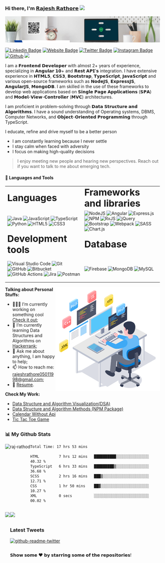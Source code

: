 ### Hi there, I'm <a href="https://linktr.ee/rajesh_rathore" target="_blank">	𝗥𝗮𝗷𝗲𝘀𝗵 𝗥𝗮𝘁𝗵𝗼𝗿𝗲</a> <img src="https://media.giphy.com/media/hvRJCLFzcasrR4ia7z/giphy.gif" width="25px">

<img src="banner-2.png" alt="github banner">


[![Linkedin Badge](https://img.shields.io/badge/-LinkedIn-0e76a8?style=flat-square&logo=Linkedin&logoColor=white)](https://www.linkedin.com/in/rajesh-rathore-0501/)
[![Website Badge](https://img.shields.io/badge/Website-3b5998?style=flat-square&logo=google-chrome&logoColor=white)](https://linktr.ee/rajesh_rathore)
[![Twitter Badge](https://img.shields.io/badge/-Twitter-00acee?style=flat-square&logo=Twitter&logoColor=white)](https://twitter.com/Rajesh946055)
[![Instagram Badge](https://img.shields.io/badge/-Instagram-e4405f?style=flat-square&logo=Instagram&logoColor=white)](https://www.instagram.com/raj_rathod1313/?hl=en)
[![Github](https://img.shields.io/github/followers/raj-rathod?label=Follow&style=social)](https://github.com/raj-rathod)
![](https://visitor-badge.glitch.me/badge?page_id=raj-rathod.raj-rathod)

I am a 𝗙𝗿𝗼𝗻𝘁𝗲𝗻𝗱 𝗗𝗲𝘃𝗲𝗹𝗼𝗽𝗲𝗿 with almost 2+ years of experience, specializing in 𝗔𝗻𝗴𝘂𝗹𝗮𝗿 𝟭𝟬+ and 𝗥𝗲𝘀𝘁 𝗔𝗣𝗜'𝘀 integration. I have extensive experience in 𝗛𝗧𝗠𝗟𝟱, 𝗖𝗦𝗦𝟯, 𝗕𝗼𝗼𝘁𝘀𝘁𝗿𝗮𝗽, 𝗧𝘆𝗽𝗲𝗦𝗰𝗿𝗶𝗽𝘁, 𝗝𝗮𝘃𝗮𝗦𝗰𝗿𝗶𝗽𝘁 and various open-source frameworks such as 𝗡𝗼𝗱𝗲𝗝𝗦, 𝗘𝘅𝗽𝗿𝗲𝘀𝘀𝗝𝗦, 𝗔𝗻𝗴𝘂𝗹𝗮𝗿𝗝𝗦, 𝗠𝗼𝗻𝗴𝗼𝗗𝗕. I am skilled in the use of these frameworks to develop web applications based on 𝗦𝗶𝗻𝗴𝗹𝗲 𝗣𝗮𝗴𝗲 𝗔𝗽𝗽𝗹𝗶𝗰𝗮𝘁𝗶𝗼𝗻𝘀 (𝗦𝗣𝗔) and 𝗠𝗼𝗱𝗲𝗹-𝗩𝗶𝗲𝘄-𝗖𝗼𝗻𝘁𝗿𝗼𝗹𝗹𝗲𝗿 (𝗠𝗩𝗖) architectures.

I am proficient in problem-solving through 𝗗𝗮𝘁𝗮 𝗦𝘁𝗿𝘂𝗰𝘁𝘂𝗿𝗲 𝗮𝗻𝗱 𝗔𝗹𝗴𝗼𝗿𝗶𝘁𝗵𝗺𝘀. I have a sound understanding of Operating systems, DBMS, Computer Networks, and 𝗢𝗯𝗷𝗲𝗰𝘁-𝗢𝗿𝗶𝗲𝗻𝘁𝗲𝗱 𝗣𝗿𝗼𝗴𝗿𝗮𝗺𝗺𝗶𝗻𝗴 through TypeScript.

I educate, refine and drive myself to be a better person
- I am constantly learning because I never settle
- I stay calm when faced with adversity
- I focus on making high-quality decisions

>I enjoy meeting new people and hearing new perspectives. Reach out if you want to talk to me about emerging tech.

#### 🧰 Languages and Tools

<table border="0">
 <tr>
    <td><b style="font-size:30px"> Languages </b></td>
    <td><b style="font-size:30px"> Frameworks and libraries </b></td>
 </tr>
 <tr>
    <td>
    
![Java](https://img.shields.io/badge/java-%23ED8B00.svg?style=for-the-badge&logo=java&logoColor=white)
![JavaScript](https://img.shields.io/badge/javascript-%23323330.svg?style=for-the-badge&logo=javascript&logoColor=%23F7DF1E)
![TypeScript](https://img.shields.io/badge/typescript-%23007ACC.svg?style=for-the-badge&logo=typescript&logoColor=white)
![Python](https://img.shields.io/badge/python-3670A0?style=for-the-badge&logo=python&logoColor=ffdd54)
![HTML5](https://img.shields.io/badge/html5-%23E34F26.svg?style=for-the-badge&logo=html5&logoColor=white)
![CSS3](https://img.shields.io/badge/css3-%231572B6.svg?style=for-the-badge&logo=css3&logoColor=white)
    </td>
    <td>
    ![NodeJS](https://img.shields.io/badge/node.js-6DA55F?style=for-the-badge&logo=node.js&logoColor=white)
![Angular](https://img.shields.io/badge/angular-%23DD0031.svg?style=for-the-badge&logo=angular&logoColor=white)
![Express.js](https://img.shields.io/badge/express.js-%23404d59.svg?style=for-the-badge&logo=express&logoColor=%2361DAFB)
![NPM](https://img.shields.io/badge/NPM-%23000000.svg?style=for-the-badge&logo=npm&logoColor=white)
![RxJS](https://img.shields.io/badge/rxjs-%23B7178C.svg?style=for-the-badge&logo=reactivex&logoColor=white)
![jQuery](https://img.shields.io/badge/jquery-%230769AD.svg?style=for-the-badge&logo=jquery&logoColor=white)
![Bootstrap](https://img.shields.io/badge/bootstrap-%23563D7C.svg?style=for-the-badge&logo=bootstrap&logoColor=white)
![Webpack](https://img.shields.io/badge/webpack-%238DD6F9.svg?style=for-the-badge&logo=webpack&logoColor=black)
![SASS](https://img.shields.io/badge/SASS-hotpink.svg?style=for-the-badge&logo=SASS&logoColor=white)
![Chart.js](https://img.shields.io/badge/chart.js-F5788D.svg?style=for-the-badge&logo=chart.js&logoColor=white)
    </td>
 </tr>
  <tr>
    <td><b style="font-size:30px"> Development tools </b></td>
    <td><b style="font-size:30px"> Database </b></td>
 </tr>
  <tr >
    <td>
    
![Visual Studio Code](https://img.shields.io/badge/Visual%20Studio%20Code-0078d7.svg?style=for-the-badge&logo=visual-studio-code&logoColor=white)
![Git](https://img.shields.io/badge/git-%23F05033.svg?style=for-the-badge&logo=git&logoColor=white)
![GitHub](https://img.shields.io/badge/github-%23121011.svg?style=for-the-badge&logo=github&logoColor=white)
![Bitbucket](https://img.shields.io/badge/bitbucket-%230047B3.svg?style=for-the-badge&logo=bitbucket&logoColor=white)
![GitHub Actions](https://img.shields.io/badge/github%20actions-%232671E5.svg?style=for-the-badge&logo=githubactions&logoColor=white)
![Jira](https://img.shields.io/badge/jira-%230A0FFF.svg?style=for-the-badge&logo=jira&logoColor=white)
![Postman](https://img.shields.io/badge/Postman-FF6C37?style=for-the-badge&logo=postman&logoColor=white)
    </td>
    <td>
    
![Firebase](https://img.shields.io/badge/Firebase-039BE5?style=for-the-badge&logo=Firebase&logoColor=white)
![MongoDB](https://img.shields.io/badge/MongoDB-%234ea94b.svg?style=for-the-badge&logo=mongodb&logoColor=white)
![MySQL](https://img.shields.io/badge/mysql-%2300f.svg?style=for-the-badge&logo=mysql&logoColor=white)
    </td>
 </tr>
</table>

<img align="right" height="340" width="340" src="developer.gif" alt="special branch"/>  
    
**Talking about Personal Stuffs:**

- 👨🏻‍💻 I’m currently working on something cool [Check it out](https://raj-rathod.github.io/DSA-visualisation-in-angular/);
- 🚀 I’m currently learning Data Structures and Algorithms on [Hackerrank](https://www.hackerrank.com/Raj_Rathod_1313);
- 💬 Ask me about anything, I am happy to help;
- 📫 How to reach me: rajeshrathore05011998@gmail.com;
- 📝 [Resume](https://drive.google.com/file/d/17HzCJ04dLa2X4U8ShwTupqYMKsmCI2kG/view?usp=sharing).

**Check My Work:**
- [Data Structure and Algorithm Visualization(DSA)](https://raj-rathod.github.io/DSA-visualisation-in-angular/)
- [Data Structure and Algorithm Methods (NPM Package)](https://www.npmjs.com/package/@raj-rathod/dsa-methods)
- [Calendar Without Api](https://raj-rathod.github.io/Calendar_without_Third_Party_api/)
- [Tic Tac Toe Game](https://raj-rathod.github.io/tic-toc-game/)

##
 
### 📊 My Github Stats
 <img align="left" height="180em"  src="https://github-readme-streak-stats.herokuapp.com/?user=raj-rathod&theme=tokyonight&hide_border=true" alt="raj-rathod" />
   
<!--START_SECTION:waka-->

```text
Total Time: 17 hrs 53 mins

HTML         7 hrs 12 mins   ██████████░░░░░░░░░░░░░░░   40.32 %
TypeScript   6 hrs 33 mins   █████████▒░░░░░░░░░░░░░░░   36.68 %
SCSS         2 hrs 16 mins   ███▒░░░░░░░░░░░░░░░░░░░░░   12.71 %
CSS          1 hr 50 mins    ██▓░░░░░░░░░░░░░░░░░░░░░░   10.27 %
XML          0 secs          ░░░░░░░░░░░░░░░░░░░░░░░░░   00.02 %
```

<!--END_SECTION:waka-->

##
<img align="left" height="170em" src="https://github-readme-stats-git-masterrstaa-rickstaa.vercel.app/api?username=raj-rathod&show_icons=true&hide_border=true&&count_private=true&include_all_commits=true&theme=tokyonight" />
<img height="170em"  src="https://github-readme-stats-git-masterrstaa-rickstaa.vercel.app/api/top-langs/?username=raj-rathod&layout=compact&theme=tokyonight&hide_border=true"/> 

##

### Latest Tweets
 [![github-readme-twitter](https://github-readme-twitter.gazf.vercel.app/api?id=Rajesh946055&layout=wide)](https://twitter.com/Rajesh946055)

##
𝗦𝗵𝗼𝘄 𝘀𝗼𝗺𝗲 ❤️ 𝗯𝘆 𝘀𝘁𝗮𝗿𝗿𝗶𝗻𝗴 𝘀𝗼𝗺𝗲 𝗼𝗳 𝘁𝗵𝗲 𝗿𝗲𝗽𝗼𝘀𝗶𝘁𝗼𝗿𝗶𝗲𝘀!


